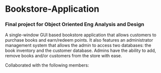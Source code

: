 # Bookstore-Application

### Final project for Object Oriented Eng Analysis and Design     

A single-window GUI based bookstore application that allows customers to purchase books and earn/redeem points. It also features an administrator management system that allows the admin to access two databases: the book inventory and the customer database. Admins have the ability to add, remove books and/or customers from the store with ease. 

Collaborated with the following members:
